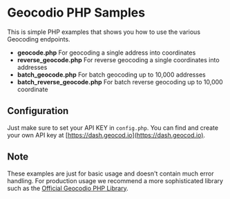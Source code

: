 # Geocodio PHP Samples

This is simple PHP examples that shows you how to use the various Geocoding endpoints.

* **geocode.php** For geocoding a single address into coordinates
* **reverse_geocode.php** For reverse geocoding a single coordinates into addresses
* **batch_geocode.php** For batch geocoding up to 10,000 addresses
* **batch_reverse_geocode.php** For batch reverse geocoding up to 10,000 coordinate

## Configuration

Just make sure to set your API KEY in `config.php`. You can find and create your own API key at [https://dash.geocod.io](https://dash.geocod.io).

## Note
These examples are just for basic usage and doesn't contain much error handling. For production usage we recommend a more sophisticated library such as the [Official Geocodio PHP Library]([https://github.com/geocodio/geocodio-php](https://github.com/Geocodio/geocodio-library-php)).
